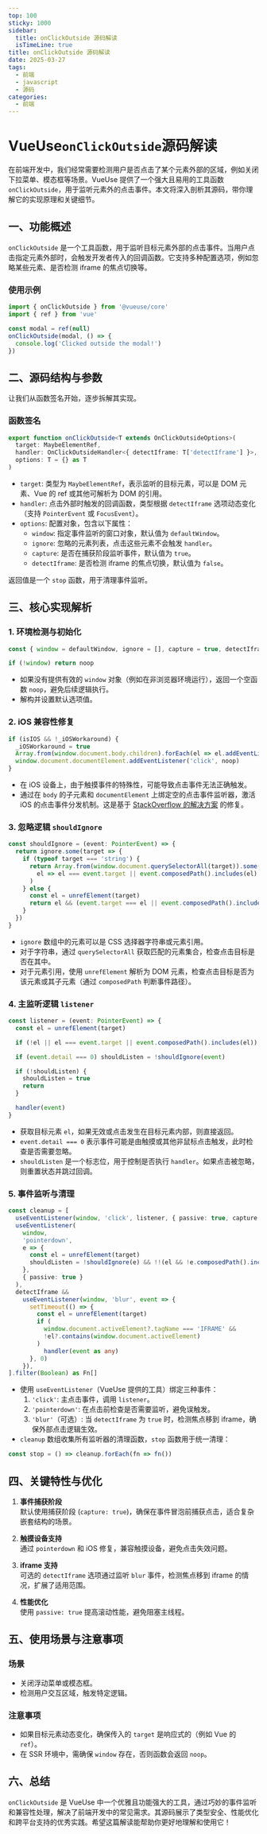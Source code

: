 ```yaml
---
top: 100
sticky: 1000
sidebar:
  title: onClickOutside 源码解读
  isTimeLine: true
title: onClickOutside 源码解读
date: 2025-03-27
tags:
  - 前端
  - javascript
  - 源码
categories:
  - 前端
---
```


<!--
 * @Description:
 * @Author: zhengfei.tan
 * @Date: 2025-03-27 23:40:51
 * @FilePath: \VitePress\docs\SourceCodeAnalysis\vueuse\onClickOutside 源码解读.md
-->

# VueUse`onClickOutside`源码解读

在前端开发中，我们经常需要检测用户是否点击了某个元素外部的区域，例如关闭下拉菜单、模态框等场景。VueUse 提供了一个强大且易用的工具函数 `onClickOutside`，用于监听元素外的点击事件。本文将深入剖析其源码，带你理解它的实现原理和关键细节。

## 一、功能概述

`onClickOutside` 是一个工具函数，用于监听目标元素外部的点击事件。当用户点击指定元素外部时，会触发开发者传入的回调函数。它支持多种配置选项，例如忽略某些元素、是否检测 iframe 的焦点切换等。

### 使用示例

```javascript
import { onClickOutside } from '@vueuse/core'
import { ref } from 'vue'

const modal = ref(null)
onClickOutside(modal, () => {
  console.log('Clicked outside the modal!')
})
```

## 二、源码结构与参数

让我们从函数签名开始，逐步拆解其实现。

### 函数签名

```typescript
export function onClickOutside<T extends OnClickOutsideOptions>(
  target: MaybeElementRef,
  handler: OnClickOutsideHandler<{ detectIframe: T['detectIframe'] }>,
  options: T = {} as T
)
```

- `target`: 类型为 `MaybeElementRef`，表示监听的目标元素，可以是 DOM 元素、Vue 的 ref 或其他可解析为 DOM 的引用。
- `handler`: 点击外部时触发的回调函数，类型根据 `detectIframe` 选项动态变化（支持 `PointerEvent` 或 `FocusEvent`）。
- `options`: 配置对象，包含以下属性：
  - `window`: 指定事件监听的窗口对象，默认值为 `defaultWindow`。
  - `ignore`: 忽略的元素列表，点击这些元素不会触发 `handler`。
  - `capture`: 是否在捕获阶段监听事件，默认值为 `true`。
  - `detectIframe`: 是否检测 iframe 的焦点切换，默认值为 `false`。

返回值是一个 `stop` 函数，用于清理事件监听。

## 三、核心实现解析

### 1. 环境检测与初始化

```typescript
const { window = defaultWindow, ignore = [], capture = true, detectIframe = false } = options

if (!window) return noop
```

- 如果没有提供有效的 `window` 对象（例如在非浏览器环境运行），返回一个空函数 `noop`，避免后续逻辑执行。
- 解构并设置默认选项值。

### 2. iOS 兼容性修复

```typescript
if (isIOS && !_iOSWorkaround) {
  _iOSWorkaround = true
  Array.from(window.document.body.children).forEach(el => el.addEventListener('click', noop))
  window.document.documentElement.addEventListener('click', noop)
}
```

- 在 iOS 设备上，由于触摸事件的特殊性，可能导致点击事件无法正确触发。
- 通过在 `body` 的子元素和 `documentElement` 上绑定空的点击事件监听器，激活 iOS 的点击事件分发机制。这是基于 [StackOverflow 的解决方案](https://stackoverflow.com/a/39712411) 的修复。

### 3. 忽略逻辑 `shouldIgnore`

```typescript
const shouldIgnore = (event: PointerEvent) => {
  return ignore.some(target => {
    if (typeof target === 'string') {
      return Array.from(window.document.querySelectorAll(target)).some(
        el => el === event.target || event.composedPath().includes(el)
      )
    } else {
      const el = unrefElement(target)
      return el && (event.target === el || event.composedPath().includes(el))
    }
  })
}
```

- `ignore` 数组中的元素可以是 CSS 选择器字符串或元素引用。
- 对于字符串，通过 `querySelectorAll` 获取匹配的元素集合，检查点击目标是否在其中。
- 对于元素引用，使用 `unrefElement` 解析为 DOM 元素，检查点击目标是否为该元素或其子元素（通过 `composedPath` 判断事件路径）。

### 4. 主监听逻辑 `listener`

```typescript
const listener = (event: PointerEvent) => {
  const el = unrefElement(target)

  if (!el || el === event.target || event.composedPath().includes(el)) return

  if (event.detail === 0) shouldListen = !shouldIgnore(event)

  if (!shouldListen) {
    shouldListen = true
    return
  }

  handler(event)
}
```

- 获取目标元素 `el`，如果无效或点击发生在目标元素内部，则直接返回。
- `event.detail === 0` 表示事件可能是由触摸或其他非鼠标点击触发，此时检查是否需要忽略。
- `shouldListen` 是一个标志位，用于控制是否执行 `handler`。如果点击被忽略，则重置状态并跳过回调。

### 5. 事件监听与清理

```typescript
const cleanup = [
  useEventListener(window, 'click', listener, { passive: true, capture }),
  useEventListener(
    window,
    'pointerdown',
    e => {
      const el = unrefElement(target)
      shouldListen = !shouldIgnore(e) && !!(el && !e.composedPath().includes(el))
    },
    { passive: true }
  ),
  detectIframe &&
    useEventListener(window, 'blur', event => {
      setTimeout(() => {
        const el = unrefElement(target)
        if (
          window.document.activeElement?.tagName === 'IFRAME' &&
          !el?.contains(window.document.activeElement)
        )
          handler(event as any)
      }, 0)
    }),
].filter(Boolean) as Fn[]
```

- 使用 `useEventListener`（VueUse 提供的工具）绑定三种事件：
  1. `'click'`: 主点击事件，调用 `listener`。
  2. `'pointerdown'`: 在点击前检查是否需要监听，避免误触发。
  3. `'blur'`（可选）: 当 `detectIframe` 为 `true` 时，检测焦点移到 iframe，确保外部点击逻辑生效。
- `cleanup` 数组收集所有监听器的清理函数，`stop` 函数用于统一清理：

```typescript
const stop = () => cleanup.forEach(fn => fn())
```

## 四、关键特性与优化

1. **事件捕获阶段**  
   默认使用捕获阶段 (`capture: true`)，确保在事件冒泡前捕获点击，适合复杂嵌套结构的场景。

2. **触摸设备支持**  
   通过 `pointerdown` 和 iOS 修复，兼容触摸设备，避免点击失效问题。

3. **iframe 支持**  
   可选的 `detectIframe` 选项通过监听 `blur` 事件，检测焦点移到 iframe 的情况，扩展了适用范围。

4. **性能优化**  
   使用 `passive: true` 提高滚动性能，避免阻塞主线程。

## 五、使用场景与注意事项

### 场景

- 关闭浮动菜单或模态框。
- 检测用户交互区域，触发特定逻辑。

### 注意事项

- 如果目标元素动态变化，确保传入的 `target` 是响应式的（例如 Vue 的 `ref`）。
- 在 SSR 环境中，需确保 `window` 存在，否则函数会返回 `noop`。

## 六、总结

`onClickOutside` 是 VueUse 中一个优雅且功能强大的工具，通过巧妙的事件监听和兼容性处理，解决了前端开发中的常见需求。其源码展示了类型安全、性能优化和跨平台支持的优秀实践。希望这篇解读能帮助你更好地理解和使用它！
